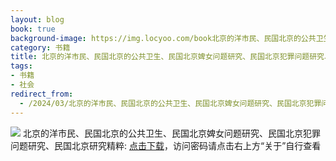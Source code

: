 ```yaml
---
layout: blog
book: true
background-image: https://img.locyoo.com/book北京的洋市民、民国北京的公共卫生、民国北京婢女问题研究、民国北京犯罪问题研究、民国北京研究精粹.jpg
category: 书籍
title: 北京的洋市民、民国北京的公共卫生、民国北京婢女问题研究、民国北京犯罪问题研究、民国北京研究精粹
tags:
- 书籍
- 社会
redirect_from:
  - /2024/03/北京的洋市民、民国北京的公共卫生、民国北京婢女问题研究、民国北京犯罪问题研究、民国北京研究精粹/
---
```

![](https://img.locyoo.com/book北京的洋市民、民国北京的公共卫生、民国北京婢女问题研究、民国北京犯罪问题研究、民国北京研究精粹.jpg)
北京的洋市民、民国北京的公共卫生、民国北京婢女问题研究、民国北京犯罪问题研究、民国北京研究精粹: <a name = "ref1" href="https://url18.ctfile.com/f/50983618-1380048871-6c7af3?p=3619">点击下载</a>，访问密码请点击右上方“关于”自行查看